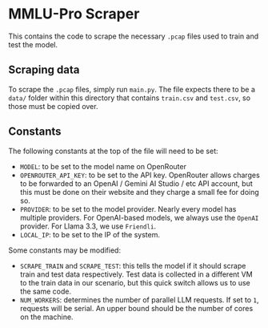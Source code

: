 # MMLU-Pro Scraper

This contains the code to scrape the necessary `.pcap` files used to train and test the model.

## Scraping data

To scrape the `.pcap` files, simply run `main.py`. The file expects there to be a `data/` folder within this directory that contains `train.csv` and `test.csv`, so those must be copied over. 

## Constants

The following constants at the top of the file will need to be set:

- `MODEL`: to be set to the model name on OpenRouter
- `OPENROUTER_API_KEY`: to be set to the API key. OpenRouter allows charges to be forwarded to an OpenAI / Gemini AI Studio / etc API account, but this must be done on their website and they charge a small fee for doing so.
- `PROVIDER`: to be set to the model provider. Nearly every model has multiple providers. For OpenAI-based models, we always use the `OpenAI` provider. For Llama 3.3, we use `Friendli`.
- `LOCAL_IP`: to be set to the IP of the system.

Some constants may be modified:

- `SCRAPE_TRAIN` and `SCRAPE_TEST`: this tells the model if it should scrape train and test data respectively. Test data is collected in a different VM to the train data in our scenario, but this quick switch allows us to use the same code.
- `NUM_WORKERS`: determines the number of parallel LLM requests. If set to `1`, requests will be serial. An upper bound should be the number of cores on the machine. 